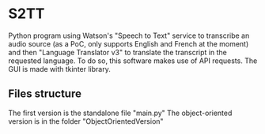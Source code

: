 # S2TT
Python program using Watson's "Speech to Text" service to transcribe an audio source (as a PoC, only supports English and French at the moment) and then "Language Translator v3" to translate the transcript in the requested language. To do so, this software makes use of API requests.
The GUI is made with tkinter library.

## Files structure
The first version is the standalone file "main.py"
The object-oriented version is in the folder "ObjectOrientedVersion"

